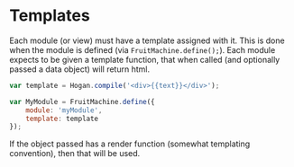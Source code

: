
# Templates

Each module (or view) must have a template assigned with it. This is done when the module is defined (via `FruitMachine.define();`). Each module expects to be given a template function, that when called (and optionally passed a data object) will return html.

```js
var template = Hogan.compile('<div>{{text}}</div>');

var MyModule = FruitMachine.define({
	module: 'myModule',
	template: template
});
```

If the object passed has a render function (somewhat templating convention), then that will be used.
